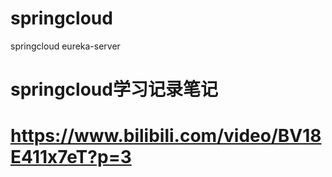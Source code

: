 # springcloud
springcloud eureka-server

# springcloud学习记录笔记
# https://www.bilibili.com/video/BV18E411x7eT?p=3